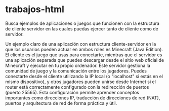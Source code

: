 # trabajos-html
Busca ejemplos de aplicaciones o juegos que funcionen con la estructura de cliente servidor en las cuales puedas ejercer tanto de cliente como de servidor.

Un ejemplo claro de una aplicación con estructura cliente-servidor en la que los usuarios pueden actuar en ambos roles es Minecraft (Java Edition). El cliente es el juego que usas para conectarte, mientras que el servidor es una aplicación separada que puedes descargar desde el sitio web oficial de Minecraft y ejecutar en tu propio ordenador. Este servidor gestiona la comunidad de juego y la comunicación entre los jugadores. Puedes conectarte desde el cliente utilizando la IP local (o "localhost" si estás en el mismo dispositivo), y otros jugadores pueden unirse desde Internet si el router está correctamente configurado con la redirección de puertos (puerto 25565). Esta configuración permite aprender conceptos importantes como direcciones IP, traducción de direcciones de red (NAT), puertos y arquitectura de red de forma práctica y útil.
